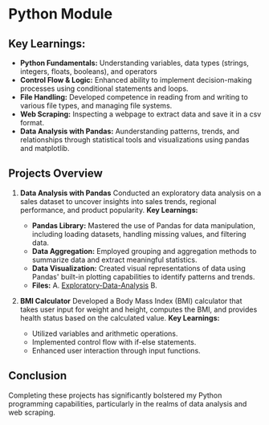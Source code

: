 # Python Module

## Key Learnings: 
- **Python Fundamentals:** Understanding variables, data types (strings, integers, floats, booleans), and operators
- **Control Flow & Logic:** Enhanced ability to implement decision-making processes using conditional statements and loops.
- **File Handling:** Developed competence in reading from and writing to various file types, and managing file systems.
- **Web Scraping:** Inspecting a webpage to extract data and save it in a csv format.
- **Data Analysis with Pandas:** Aunderstanding patterns, trends, and relationships through statistical tools and visualizations using pandas and matplotlib.


## Projects Overview
1. **Data Analysis with Pandas**
Conducted an exploratory data analysis on a sales dataset to uncover insights into sales trends, regional performance, and product popularity.
**Key Learnings:**
     - **Pandas Library:** Mastered the use of Pandas for data manipulation, including loading datasets, handling missing values, and filtering data.
     - **Data Aggregation:** Employed grouping and aggregation methods to summarize data and extract meaningful statistics.
     - **Data Visualization:** Created visual representations of data using Pandas' built-in plotting capabilities to     identify patterns and trends.
   - **Files:**
     A. [Exploratory-Data-Analysis](https://github.com/Amisha-777/Data-Analyst-Boot-Camp/blob/main/Python/pandas/Exploratory%20Data%20Analysis%20in%20Pandas.ipynb)
     B. 
  
2. **BMI Calculator**
Developed a Body Mass Index (BMI) calculator that takes user input for weight and height, computes the BMI, and provides health status based on the calculated value.
**Key Learnings:**
     - Utilized variables and arithmetic operations.
     - Implemented control flow with if-else statements.
     - Enhanced user interaction through input functions.

## Conclusion
Completing these projects has significantly bolstered my Python programming capabilities, particularly in the realms of data analysis and web scraping.
